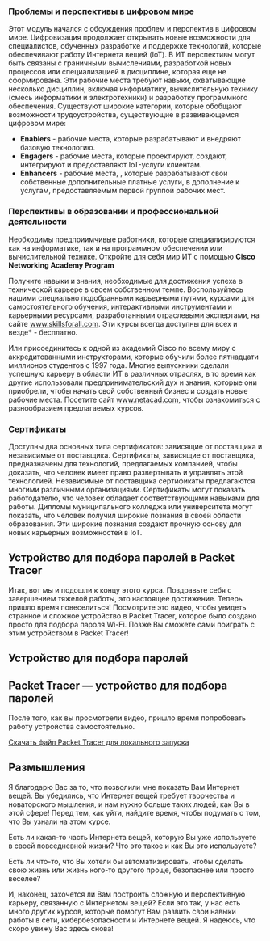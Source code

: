 <!-- 6.3.1 -->
### Проблемы и перспективы в цифровом мире

Этот модуль начался с обсуждения проблем и перспектив в цифровом мире. Цифровизация продолжает открывать новые возможности для специалистов, обученных разработке и поддержке технологий, которые обеспечивают работу Интернета вещей (IoT). В ИТ перспективы могут быть связаны с граничными вычислениями, разработкой новых процессов или специализацией в дисциплине, которая еще не сформирована. Эти рабочие места требуют навыки, охватывающие несколько дисциплин, включая информатику, вычислительную технику (смесь информатики и электротехники) и разработку программного обеспечения. Существуют широкие категории, которые обобщают возможности трудоустройства, существующие в развивающемся цифровом мире:

* **Enablers** - рабочие места, которые разрабатывают и внедряют базовую технологию.
* **Engagers** - рабочие места, которые проектируют, создают, интегрируют и предоставляют IoT-услуги клиентам.
* **Enhancers** - рабочие места, , которые разрабатывают свои собственные дополнительные платные услуги, в дополнение к услугам, предоставляемым первой группой рабочих мест.

### Перспективы в образовании и профессиональной деятельности
 
Необходимы предприимчивые работники, которые специализируются как на информатике, так и на программном обеспечении или вычислительной технике. Откройте для себя мир ИТ с помощью **Cisco Networking Academy Program**

Получите навыки и знания, необходимые для достижения успеха в технической карьере в своем собственном темпе. Воспользуйтесь нашими специально подобранными карьерными путями, курсами для самостоятельного обучения, интерактивными инструментами и карьерными ресурсами, разработанными отраслевыми экспертами, на сайте www.skillsforall.com. Эти курсы всегда доступны для всех и везде* - бесплатно.

Или присоединитесь к одной из академий Cisco по всему миру с аккредитованными инструкторами, которые обучили более пятнадцати миллионов студентов с 1997 года. Многие выпускники сделали успешную карьеру в области ИТ в различных отраслях, в то время как другие использовали предпринимательский дух и знания, которые они приобрели, чтобы начать свой собственный бизнес и создать новые рабочие места. Посетите сайт www.netacad.com, чтобы ознакомиться с разнообразием предлагаемых курсов.

### Сертификаты

Доступны два основных типа сертификатов: зависящие от поставщика и независимые от поставщика. Сертификаты, зависящие от поставщика, предназначены для технологий, предлагаемых компанией, чтобы доказать, что человек имеет право развертывать и управлять этой технологией. Независимые от поставщика сертификаты предлагаются многими различными организациями. Сертификаты могут показать работодателю, что человек обладает соответствующими навыками для работы. Дипломы муниципального колледжа или университета могут показать, что человек получил широкие познания в своей области образования. Эти широкие познания создают прочную основу для новых карьерных возможностей в IoT.

<!-- 6.3.3 -->
## Устройство для подбора паролей в Packet Tracer

Итак, вот мы и подошли к концу этого курса. Поздравьте себя с завершением тяжелой работы, это настоящее достижение. Теперь пришло время повеселиться! Посмотрите это видео, чтобы увидеть странное и сложное устройство в Packet Tracer, которое было создано просто для подбора пароля Wi-Fi. Позже Вы сможете сами поиграть с этим устройством в Packet Tracer!

<!-- 6.3.4 -->
## Устройство для подбора паролей

<!-- тут ссылка на видео -->

<!-- 6.3.5 -->
## Packet Tracer — устройство для подбора паролей

После того, как вы просмотрели видео, пришло время попробовать работу устройства самостоятельно.

[Скачать файл Packet Tracer для локального запуска](./assets/6.3.5-packet-tracer-password-contraption.pka)

<!-- 6.3.6 -->
## Размышления
 
Я благодарю Вас за то, что позволили мне показать Вам Интернет вещей. Вы убедились, что Интернет вещей требует творчества и новаторского мышления, и нам нужно больше таких людей, как Вы в этой сфере! Перед тем, как уйти, найдите время, чтобы подумать о том, что Вы узнали на этом курсе.

Есть ли какая-то часть Интернета вещей, которую Вы уже используете в своей повседневной жизни? Что это такое и как Вы это используете?

Есть ли что-то, что Вы хотели бы автоматизировать, чтобы сделать свою жизнь или жизнь кого-то другого проще, безопаснее или просто веселее?

И, наконец, захочется ли Вам построить сложную и перспективную карьеру, связанную с Интернетом вещей? Если это так, у нас есть много других курсов, которые помогут Вам развить свои навыки работы в сети, кибербезопасности и Интернете вещей. Я надеюсь, что скоро увижу Вас здесь снова!


